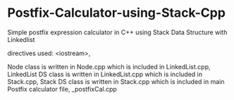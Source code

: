 # Postfix-Calculator-using-Stack-Cpp
Simple postfix expression calculator in C++ using Stack Data Structure with Linkedlist

directives used: \<iostream\>, 

Node class is written in Node.cpp which is included in LinkedList.cpp, 
LinkedList DS class is written in LinkedList.cpp which is included in Stack.cpp, 
Stack DS class is written in Stack.cpp which is included in main Postfix calculator file, _postfixCal.cpp
